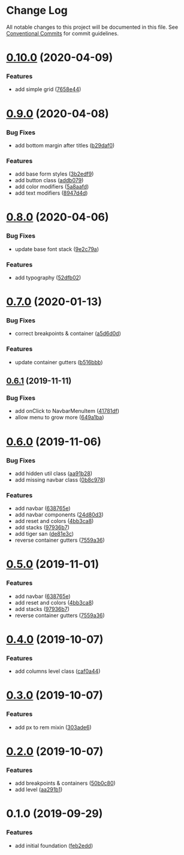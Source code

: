 # Change Log

All notable changes to this project will be documented in this file.
See [Conventional Commits](https://conventionalcommits.org) for commit guidelines.

# [0.10.0](https://github.com/Lemonpeach/panda-san/compare/v0.9.0...v0.10.0) (2020-04-09)


### Features

* add simple grid ([7658e44](https://github.com/Lemonpeach/panda-san/commit/7658e44))






# [0.9.0](https://github.com/Lemonpeach/panda-san/compare/v0.8.0...v0.9.0) (2020-04-08)


### Bug Fixes

* add bottom margin after titles ([b29daf0](https://github.com/Lemonpeach/panda-san/commit/b29daf0))


### Features

* add base form styles ([3b2edf9](https://github.com/Lemonpeach/panda-san/commit/3b2edf9))
* add button class ([addb079](https://github.com/Lemonpeach/panda-san/commit/addb079))
* add color modifiers ([5a8aafd](https://github.com/Lemonpeach/panda-san/commit/5a8aafd))
* add text modifiers ([8947d4d](https://github.com/Lemonpeach/panda-san/commit/8947d4d))





# [0.8.0](https://github.com/Lemonpeach/panda-san/compare/v0.7.0...v0.8.0) (2020-04-06)


### Bug Fixes

* update base font stack ([9e2c79a](https://github.com/Lemonpeach/panda-san/commit/9e2c79a))


### Features

* add typography ([52dfb02](https://github.com/Lemonpeach/panda-san/commit/52dfb02))






# [0.7.0](https://github.com/Lemonpeach/panda-san/compare/v0.6.1...v0.7.0) (2020-01-13)


### Bug Fixes

* correct breakpoints & container ([a5d6d0d](https://github.com/Lemonpeach/panda-san/commit/a5d6d0d))


### Features

* update container gutters ([b516bbb](https://github.com/Lemonpeach/panda-san/commit/b516bbb))





## [0.6.1](https://github.com/Lemonpeach/panda-san/compare/v0.6.0...v0.6.1) (2019-11-11)


### Bug Fixes

* add onClick to NavbarMenuItem ([41781df](https://github.com/Lemonpeach/panda-san/commit/41781df))
* allow menu to grow more ([649a1ba](https://github.com/Lemonpeach/panda-san/commit/649a1ba))





# [0.6.0](https://github.com/Lemonpeach/panda-san/compare/v0.4.0...v0.6.0) (2019-11-06)


### Bug Fixes

* add hidden util class ([aa91b28](https://github.com/Lemonpeach/panda-san/commit/aa91b28))
* add missing navbar class ([0b8c978](https://github.com/Lemonpeach/panda-san/commit/0b8c978))


### Features

* add navbar ([638765e](https://github.com/Lemonpeach/panda-san/commit/638765e))
* add navbar components ([24d80d3](https://github.com/Lemonpeach/panda-san/commit/24d80d3))
* add reset and colors ([4bb3ca8](https://github.com/Lemonpeach/panda-san/commit/4bb3ca8))
* add stacks ([97936b7](https://github.com/Lemonpeach/panda-san/commit/97936b7))
* add tiger san ([de81e3c](https://github.com/Lemonpeach/panda-san/commit/de81e3c))
* reverse container gutters ([7559a36](https://github.com/Lemonpeach/panda-san/commit/7559a36))





# [0.5.0](https://github.com/Lemonpeach/panda-san/compare/v0.4.0...v0.5.0) (2019-11-01)


### Features

* add navbar ([638765e](https://github.com/Lemonpeach/panda-san/commit/638765e))
* add reset and colors ([4bb3ca8](https://github.com/Lemonpeach/panda-san/commit/4bb3ca8))
* add stacks ([97936b7](https://github.com/Lemonpeach/panda-san/commit/97936b7))
* reverse container gutters ([7559a36](https://github.com/Lemonpeach/panda-san/commit/7559a36))





# [0.4.0](https://github.com/Lemonpeach/panda-san/compare/v0.3.0...v0.4.0) (2019-10-07)


### Features

* add columns level class ([caf0a44](https://github.com/Lemonpeach/panda-san/commit/caf0a44))





# [0.3.0](https://github.com/Lemonpeach/panda-san/compare/v0.2.0...v0.3.0) (2019-10-07)


### Features

* add px to rem mixin ([303ade6](https://github.com/Lemonpeach/panda-san/commit/303ade6))





# [0.2.0](https://github.com/Lemonpeach/panda-san/compare/v0.1.0...v0.2.0) (2019-10-07)


### Features

* add breakpoints & containers ([50b0c80](https://github.com/Lemonpeach/panda-san/commit/50b0c80))
* add level ([aa291b1](https://github.com/Lemonpeach/panda-san/commit/aa291b1))





# 0.1.0 (2019-09-29)


### Features

* add initial foundation ([feb2edd](https://github.com/Lemonpeach/panda-san/commit/feb2edd))
